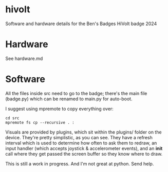 # hivolt
Software and hardware details for the Ben's Badges HiVolt badge 2024

# Hardware

See hardware.md

# Software

All the files inside src need to go to the badge; there's the main file (badge.py) which can be renamed to main.py for auto-boot.

I suggest using mpremote to copy everything over:

```
cd src
mpremote fs cp --recursive . :
```

Visuals are provided by plugins, which sit within the plugins/ folder on the device. They're pretty simplistic, as you can see. They have a refresh interval which is used to determine how often
to ask them to redraw, an input handler (which accepts joystick & accelerometer events), and an __init__ call where they get passed the screen buffer so they know where to draw.

This is still a work in progress. And I'm not great at python. Send help.
